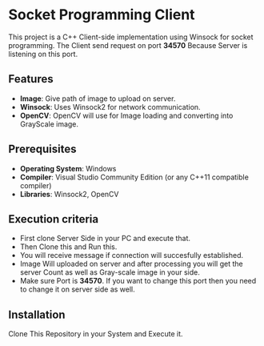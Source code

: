 # Socket Programming Client

This project is a C++ Client-side implementation using Winsock for socket programming. The Client send request on port **34570** Because Server is listening on this port.

## Features

- **Image**: Give path of image to upload on server.
- **Winsock**: Uses Winsock2 for network communication.
- **OpenCV**: OpenCV will use for Image loading and converting into GrayScale image.

## Prerequisites

- **Operating System**: Windows
- **Compiler**: Visual Studio Community Edition (or any C++11 compatible compiler)
- **Libraries**: Winsock2, OpenCV

## Execution criteria
- First clone Server Side in your PC and execute that.
- Then Clone this and Run this.
- You will receive message if connection will succesfully established.
- Image Will uploaded on server and after processing you will get the server Count as well as Gray-scale image in your side.
- Make sure Port is **34570**. If you want to change this port then you need to change it on server side as well.



## Installation

Clone This Repository in your System and Execute it.

